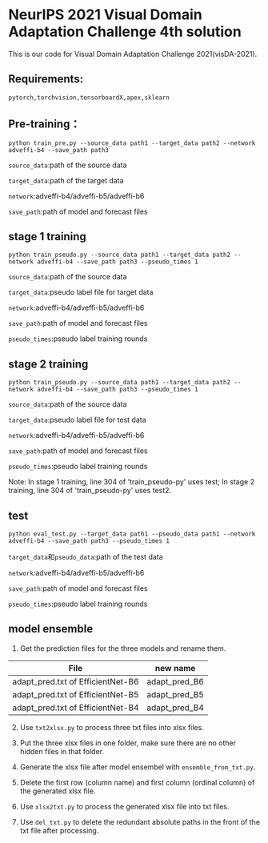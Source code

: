 # NeurIPS 2021 Visual Domain Adaptation Challenge 4th solution

This is our code for Visual Domain Adaptation Challenge 2021(visDA-2021).

## Requirements:

`pytorch,torchvision,tensorboardX,apex,sklearn`

## Pre-training：

`python train_pre.py --source_data path1 --target_data path2 --network adveffi-b4 --save_path path3  `

`source_data`:path of the source data

`target_data`:path of the target data

`network`:adveffi-b4/adveffi-b5/adveffi-b6

`save_path`:path of model and forecast files

## stage 1 training

`python train_pseudo.py --source_data path1 --target_data path2 --network adveffi-b4 --save_path path3 --pseudo_times 1`

`source_data`:path of the source data

`target_data`:pseudo label file for target data

`network`:adveffi-b4/adveffi-b5/adveffi-b6

`save_path`:path of model and forecast files

`pseudo_times`:pseudo label training rounds

## stage 2 training

`python train_pseudo.py --source_data path1 --target_data path2 --network adveffi-b4 --save_path path3 --pseudo_times 1`

`source_data`:path of the source data

`target_data`:pseudo label file for test data

`network`:adveffi-b4/adveffi-b5/adveffi-b6

`save_path`:path of model and forecast files

`pseudo_times`:pseudo label training rounds

Note: In stage 1 training, line 304 of 'train_pseudo-py' uses test; In stage 2 training, line 304 of 'train_pseudo-py' uses test2.

## test

`python eval_test.py --target_data path1 --pseudo_data path1 --network adveffi-b4 --save_path path3 --pseudo_times 1`

`target_data`和`pseudo_data`:path of the test data

`network`:adveffi-b4/adveffi-b5/adveffi-b6

`save_path`:path of model and forecast files

`pseudo_times`:pseudo label training rounds

## model ensemble

1. Get the prediction files for the three models and rename them.

|               File                |   new name    |
| :-------------------------------: | :-----------: |
| adapt_pred.txt of EfficientNet-B6 | adapt_pred_B6 |
| adapt_pred.txt of EfficientNet-B5 | adapt_pred_B5 |
| adapt_pred.txt of EfficientNet-B4 | adapt_pred_B4 |

2. Use `txt2xlsx.py` to process three txt files into xlsx files.

3. Put the three xlsx files in one folder, make sure there are no other hidden files in that folder.

4. Generate the xlsx file after model ensembel with `ensemble_from_txt.py`.

5. Delete the first row (column name) and first column (ordinal column) of the generated xlsx file.

6. Use `xlsx2txt.py` to process the generated xlsx file into txt files.

7. Use `del_txt.py` to delete the redundant absolute paths in the front of the txt file after processing.